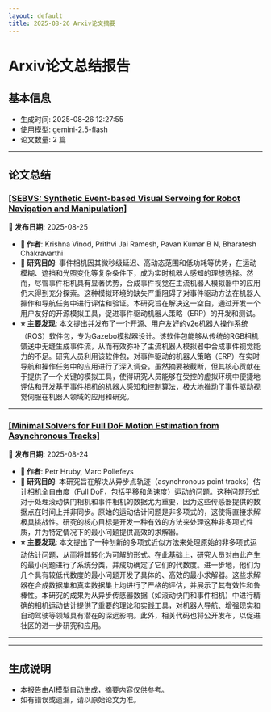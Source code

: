 ```yaml
---
layout: default
title: 2025-08-26 Arxiv论文摘要
---
```


# Arxiv论文总结报告

## 基本信息
- 生成时间: 2025-08-26 12:27:55
- 使用模型: gemini-2.5-flash
- 论文数量: 2 篇

---

## 论文总结

### [[SEBVS: Synthetic Event-based Visual Servoing for Robot Navigation and Manipulation]](http://arxiv.org/abs/2508.17643v1)
<!-- 2025-08-25 -->
**📅 发布日期**: 2025-08-25

*   **👥 作者**: Krishna Vinod, Prithvi Jai Ramesh, Pavan Kumar B N, Bharatesh Chakravarthi
*   **🎯 研究目的**: 事件相机因其微秒级延迟、高动态范围和低功耗等优势，在运动模糊、遮挡和光照变化等复杂条件下，成为实时机器人感知的理想选择。然而，尽管事件相机具有显著优势，合成事件视觉在主流机器人模拟器中的应用仍未得到充分探索。这种模拟环境的缺失严重阻碍了对事件驱动方法在机器人操作和导航任务中进行评估和验证。本研究旨在解决这一空白，通过开发一个用户友好的开源模拟工具，促进事件驱动机器人策略（ERP）的开发和测试。
*   **⭐ 主要发现**: 本文提出并发布了一个开源、用户友好的v2e机器人操作系统（ROS）软件包，专为Gazebo模拟器设计。该软件包能够从传统的RGB相机馈送中无缝生成事件流，从而有效弥补了主流机器人模拟器中合成事件视觉能力的不足。研究人员利用该软件包，对事件驱动的机器人策略（ERP）在实时导航和操作任务中的应用进行了深入调查。虽然摘要被截断，但其核心贡献在于提供了一个关键的模拟工具，使得研究人员能够在受控的虚拟环境中便捷地评估和开发基于事件相机的机器人感知和控制算法，极大地推动了事件驱动视觉伺服在机器人领域的应用和研究。

---

### [[Minimal Solvers for Full DoF Motion Estimation from Asynchronous Tracks]](http://arxiv.org/abs/2508.17537v1)
<!-- 2025-08-24 -->
**📅 发布日期**: 2025-08-24

*   **👥 作者**: Petr Hruby, Marc Pollefeys
*   **🎯 研究目的**: 本研究旨在解决从异步点轨迹（asynchronous point tracks）估计相机全自由度（Full DoF，包括平移和角速度）运动的问题。这种问题形式对于处理滚动快门相机和事件相机的数据尤为重要，因为这些传感器提供的数据点在时间上并非同步。原始的运动估计问题是非多项式的，这使得直接求解极具挑战性。研究的核心目标是开发一种有效的方法来处理这种非多项式性质，并为特定情况下的最小问题提供高效的求解器。
*   **⭐ 主要发现**: 本文提出了一种创新的多项式近似方法来处理原始的非多项式运动估计问题，从而将其转化为可解的形式。在此基础上，研究人员对由此产生的最小问题进行了系统分类，并成功确定了它们的代数度。进一步地，他们为几个具有较低代数度的最小问题开发了具体的、高效的最小求解器。这些求解器在合成数据集和真实数据集上均进行了严格的评估，并展示了其有效性和鲁棒性。本研究的成果为从异步传感器数据（如滚动快门和事件相机）中进行精确的相机运动估计提供了重要的理论和实践工具，对机器人导航、增强现实和自动驾驶等领域具有潜在的深远影响。此外，相关代码也将公开发布，以促进社区的进一步研究和应用。

---

---

## 生成说明
- 本报告由AI模型自动生成，摘要内容仅供参考。
- 如有错误或遗漏，请以原始论文为准。
